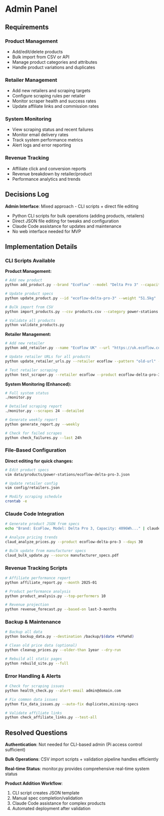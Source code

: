 # Admin Panel

## Requirements

### Product Management
- Add/edit/delete products
- Bulk import from CSV or API
- Manage product categories and attributes
- Handle product variations and duplicates

### Retailer Management
- Add new retailers and scraping targets
- Configure scraping rules per retailer
- Monitor scraper health and success rates
- Update affiliate links and commission rates

### System Monitoring
- View scraping status and recent failures
- Monitor email delivery rates
- Track system performance metrics
- Alert logs and error reporting

### Revenue Tracking
- Affiliate click and conversion reports
- Revenue breakdown by retailer/product
- Performance analytics and trends

## Decisions Log

**Admin Interface**: Mixed approach - CLI scripts + direct file editing
- Python CLI scripts for bulk operations (adding products, retailers)
- Direct JSON file editing for tweaks and configuration
- Claude Code assistance for updates and maintenance
- No web interface needed for MVP

## Implementation Details

### CLI Scripts Available

**Product Management:**
```bash
# Add new product
python add_product.py --brand "EcoFlow" --model "Delta Pro 3" --capacity "4096Wh" --chemistry "LiFePO4"

# Update product specs
python update_product.py --id "ecoflow-delta-pro-3" --weight "51.5kg"

# Bulk import from CSV
python import_products.py --csv products.csv --category power-stations

# Validate all products
python validate_products.py
```

**Retailer Management:**
```bash
# Add new retailer
python add_retailer.py --name "EcoFlow UK" --url "https://uk.ecoflow.com" --commission "5%"

# Update retailer URLs for all products
python update_retailer_urls.py --retailer ecoflow --pattern "old-url" --replace "new-url"

# Test retailer scraping
python test_scraper.py --retailer ecoflow --product ecoflow-delta-pro-3
```

**System Monitoring (Enhanced):**
```bash
# Full system status
./monitor.py

# Detailed scraping report
./monitor.py --scrapes 24 --detailed

# Generate weekly report
python generate_report.py --weekly

# Check for failed scrapes
python check_failures.py --last 24h
```

### File-Based Configuration

**Direct editing for quick changes:**
```bash
# Edit product specs
vim data/products/power-stations/ecoflow-delta-pro-3.json

# Update retailer config
vim config/retailers.json

# Modify scraping schedule
crontab -e
```

### Claude Code Integration
```bash
# Generate product JSON from specs
echo "Brand: EcoFlow, Model: Delta Pro 3, Capacity: 4096Wh..." | claude_generate_product.py

# Analyze pricing trends
claud_analyze_prices.py --product ecoflow-delta-pro-3 --days 30

# Bulk update from manufacturer specs
claud_bulk_update.py --source manufacturer_specs.pdf
```

### Revenue Tracking Scripts
```bash
# Affiliate performance report
python affiliate_report.py --month 2025-01

# Product performance analysis
python product_analysis.py --top-performers 10

# Revenue projection
python revenue_forecast.py --based-on last-3-months
```

### Backup & Maintenance
```bash
# Backup all data
python backup_data.py --destination /backup/$(date +%Y%m%d)

# Clean old price data (optional)
python cleanup_prices.py --older-than 1year --dry-run

# Rebuild all static pages
python rebuild_site.py --full
```

### Error Handling & Alerts
```bash
# Check for scraping issues
python health_check.py --alert-email admin@domain.com

# Fix common data issues
python fix_data_issues.py --auto-fix duplicates,missing-specs

# Validate affiliate links
python check_affiliate_links.py --test-all
```

## Resolved Questions

**Authentication**: Not needed for CLI-based admin (Pi access control sufficient)

**Bulk Operations**: CSV import scripts + validation pipeline handles efficiently

**Real-time Status**: monitor.py provides comprehensive real-time system status

**Product Addition Workflow**: 
1. CLI script creates JSON template
2. Manual spec completion/validation
3. Claude Code assistance for complex products
4. Automated deployment after validation